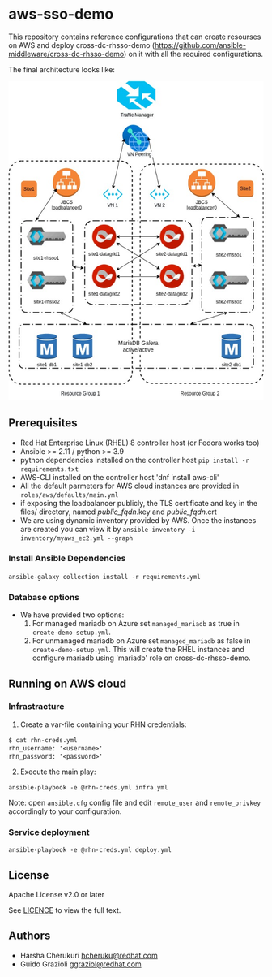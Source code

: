 # aws-sso-demo

This repository contains reference configurations that can create resourses on AWS and deploy cross-dc-rhsso-demo (https://github.com/ansible-middleware/cross-dc-rhsso-demo) on it with all the required configurations.

The final architecture looks like:

![Architecture diagram](./scenario.jpg)


## Prerequisites

* Red Hat Enterprise Linux (RHEL) 8 controller host (or Fedora works too)
* Ansible >= 2.11 / python >= 3.9
* python dependencies installed on the controller host `pip install -r requirements.txt`
* AWS-CLI installed on the controller host 'dnf install aws-cli'
* All the default parmeters for AWS cloud instances are provided in `roles/aws/defaults/main.yml`
* if exposing the loadbalancer publicly, the TLS certificate and key in the files/ directory, named _public_fqdn_.key and _public_fqdn_.crt
* We are using dynamic inventory provided by AWS. Once the instances are created you can view it by `ansible-inventory -i inventory/myaws_ec2.yml --graph`

### Install Ansible Dependencies

`ansible-galaxy collection install -r requirements.yml`

### Database options

* We have provided two options: 
    1. For managed mariadb on Azure set `managed_mariadb` as true in `create-demo-setup.yml`.
    2. For unmanaged mariadb on Azure set `managed_mariadb` as false in `create-demo-setup.yml`. This will create the RHEL instances and configure mariadb using 'mariadb' role on cross-dc-rhsso-demo.

## Running on AWS cloud

### Infrastracture

1. Create a var-file containing your RHN credentials:
```
$ cat rhn-creds.yml
rhn_username: '<username>'
rhn_password: '<password>'
```

2. Execute the main play:
```
ansible-playbook -e @rhn-creds.yml infra.yml
```
Note: open `ansible.cfg` config file and edit `remote_user` and `remote_privkey` accordingly to your configuration.


### Service deployment

```
ansible-playbook -e @rhn-creds.yml deploy.yml
```

## License

Apache License v2.0 or later

See [LICENCE](LICENSE) to view the full text.


## Authors

* Harsha Cherukuri <hcheruku@redhat.com>
* Guido Grazioli <ggraziol@redhat.com>
